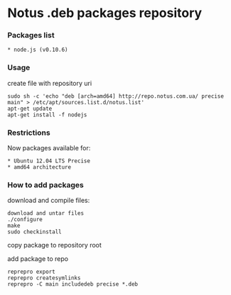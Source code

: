 Notus .deb packages repository
===

### Packages list

    * node.js (v0.10.6)

### Usage

create file with repository uri

    sudo sh -c 'echo "deb [arch=amd64] http://repo.notus.com.ua/ precise main" > /etc/apt/sources.list.d/notus.list'
    apt-get update
    apt-get install -f nodejs

### Restrictions

Now packages available for: 

    * Ubuntu 12.04 LTS Precise 
    * amd64 architecture

### How to add packages

download and compile files:  

    download and untar files
    ./configure
    make
    sudo checkinstall

copy package to repository root

add package to repo

    reprepro export
    reprepro createsymlinks
    reprepro -C main includedeb precise *.deb


